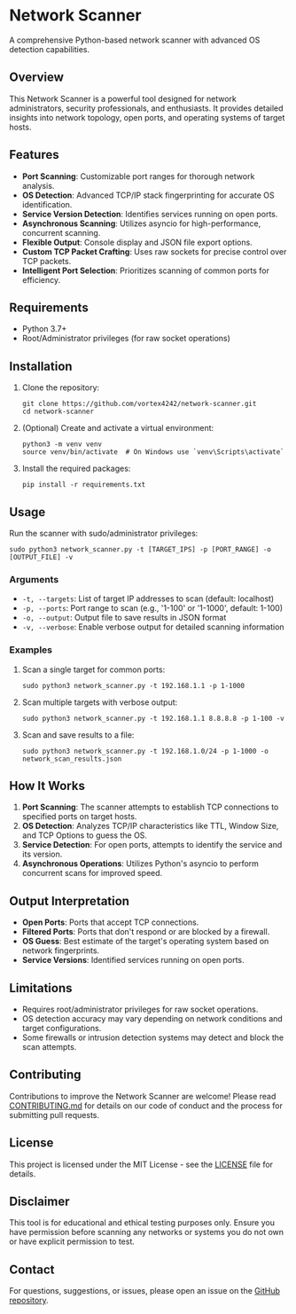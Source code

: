 
# Network Scanner

A comprehensive Python-based network scanner with advanced OS detection capabilities.

## Overview

This Network Scanner is a powerful tool designed for network administrators, security professionals, and enthusiasts. It provides detailed insights into network topology, open ports, and operating systems of target hosts.

## Features

- **Port Scanning**: Customizable port ranges for thorough network analysis.
- **OS Detection**: Advanced TCP/IP stack fingerprinting for accurate OS identification.
- **Service Version Detection**: Identifies services running on open ports.
- **Asynchronous Scanning**: Utilizes asyncio for high-performance, concurrent scanning.
- **Flexible Output**: Console display and JSON file export options.
- **Custom TCP Packet Crafting**: Uses raw sockets for precise control over TCP packets.
- **Intelligent Port Selection**: Prioritizes scanning of common ports for efficiency.

## Requirements

- Python 3.7+
- Root/Administrator privileges (for raw socket operations)

## Installation

1. Clone the repository:
   ```
   git clone https://github.com/vortex4242/network-scanner.git
   cd network-scanner
   ```

2. (Optional) Create and activate a virtual environment:
   ```
   python3 -m venv venv
   source venv/bin/activate  # On Windows use `venv\Scripts\activate`
   ```

3. Install the required packages:
   ```
   pip install -r requirements.txt
   ```

## Usage

Run the scanner with sudo/administrator privileges:

```
sudo python3 network_scanner.py -t [TARGET_IPS] -p [PORT_RANGE] -o [OUTPUT_FILE] -v
```

### Arguments

- `-t, --targets`: List of target IP addresses to scan (default: localhost)
- `-p, --ports`: Port range to scan (e.g., '1-100' or '1-1000', default: 1-100)
- `-o, --output`: Output file to save results in JSON format
- `-v, --verbose`: Enable verbose output for detailed scanning information

### Examples

1. Scan a single target for common ports:
   ```
   sudo python3 network_scanner.py -t 192.168.1.1 -p 1-1000
   ```

2. Scan multiple targets with verbose output:
   ```
   sudo python3 network_scanner.py -t 192.168.1.1 8.8.8.8 -p 1-100 -v
   ```

3. Scan and save results to a file:
   ```
   sudo python3 network_scanner.py -t 192.168.1.0/24 -p 1-1000 -o network_scan_results.json
   ```

## How It Works

1. **Port Scanning**: The scanner attempts to establish TCP connections to specified ports on target hosts.
2. **OS Detection**: Analyzes TCP/IP characteristics like TTL, Window Size, and TCP Options to guess the OS.
3. **Service Detection**: For open ports, attempts to identify the service and its version.
4. **Asynchronous Operations**: Utilizes Python's asyncio to perform concurrent scans for improved speed.

## Output Interpretation

- **Open Ports**: Ports that accept TCP connections.
- **Filtered Ports**: Ports that don't respond or are blocked by a firewall.
- **OS Guess**: Best estimate of the target's operating system based on network fingerprints.
- **Service Versions**: Identified services running on open ports.

## Limitations

- Requires root/administrator privileges for raw socket operations.
- OS detection accuracy may vary depending on network conditions and target configurations.
- Some firewalls or intrusion detection systems may detect and block the scan attempts.

## Contributing

Contributions to improve the Network Scanner are welcome! Please read [CONTRIBUTING.md](CONTRIBUTING.md) for details on our code of conduct and the process for submitting pull requests.

## License

This project is licensed under the MIT License - see the [LICENSE](LICENSE) file for details.

## Disclaimer

This tool is for educational and ethical testing purposes only. Ensure you have permission before scanning any networks or systems you do not own or have explicit permission to test.

## Contact

For questions, suggestions, or issues, please open an issue on the [GitHub repository](https://github.com/vortex4242/network-scanner/issues).

